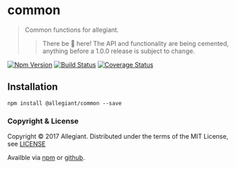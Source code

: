 # common

> Common functions for allegiant.
>> There be 🐲 here! The API and functionality are being cemented, anything before a 1.0.0 release is subject to change.

[![Npm Version](https://img.shields.io/npm/v/@allegiant/common.svg)](https://www.npmjs.com/package/@allegiant/common)
[![Build Status](https://travis-ci.org/allegiant-js/common.svg?branch=master)](https://travis-ci.org/allegiant-js/common.svg?branch=master)
[![Coverage Status](https://coveralls.io/repos/github/allegiant-js/common/badge.svg?branch=master)](https://coveralls.io/github/allegiant-js/common?branch=master)


## Installation

```
npm install @allegiant/common --save
```

### Copyright & License

Copyright &copy; 2017 Allegiant. Distributed under the terms of the MIT License, see [LICENSE](https://github.com/allegiant-js/mime/blob/master/LICENSE)

Availble via [npm](https://www.npmjs.com/package/@allegiant/mime) or [github](https://github.com/allegiant-js/mime).
